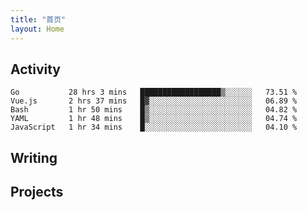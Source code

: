 ```yaml
---
title: "首页"
layout: Home
---
```


## Activity
<!--START_SECTION:waka-->
```text
Go           28 hrs 3 mins   ██████████████████▒░░░░░░   73.51 % 
Vue.js       2 hrs 37 mins   █▓░░░░░░░░░░░░░░░░░░░░░░░   06.89 % 
Bash         1 hr 50 mins    █▒░░░░░░░░░░░░░░░░░░░░░░░   04.82 % 
YAML         1 hr 48 mins    █▒░░░░░░░░░░░░░░░░░░░░░░░   04.74 % 
JavaScript   1 hr 34 mins    █░░░░░░░░░░░░░░░░░░░░░░░░   04.10 % 
```
<!--END_SECTION:waka-->

## Writing
<PindedPosts />

## Projects
<Projects />
